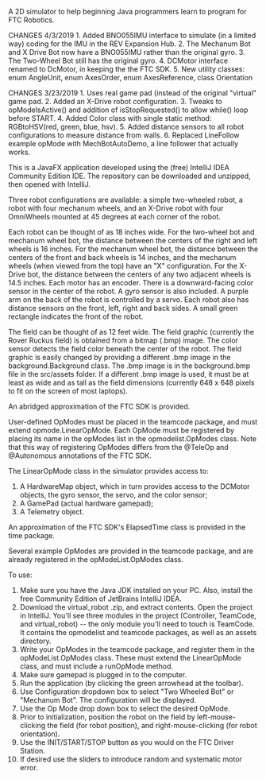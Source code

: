 A 2D simulator to help beginning Java programmers learn to program for FTC Robotics.

CHANGES 4/3/2019
    1. Added BNO055IMU interface to simulate (in a limited way) coding for the IMU in the REV Expansion Hub.
    2. The Mechanum Bot and X Drive Bot now have a BNO055IMU rather than the original gyro.
    3. The Two-Wheel Bot still has the original gyro.
    4. DCMotor interface renamed to DcMotor, in keeping the the FTC SDK.
    5. New utility classes: enum AngleUnit, enum AxesOrder, enum AxesReference, class Orientation

CHANGES 3/23/2019
    1. Uses real game pad (instead of the original "virtual" game pad.
    2. Added an X-Drive robot configuration.
    3. Tweaks to opModeIsActive() and addition of isStopRequested() to allow while() loop before START.
    4. Added Color class with single static method: RGBtoHSV(red, green, blue, hsv).
    5. Added distance sensors to all robot configurations to measure distance from walls.
    6. Replaced LineFollow example opMode with MechBotAutoDemo, a line follower that actually works.

This is a JavaFX application developed using the (free) IntelliJ IDEA Community Edition IDE. The repository can be downloaded
and unzipped, then opened with IntelliJ.

Three robot configurations are available: a simple two-wheeled robot, a robot with four mechanum wheels, and an
X-Drive robot with four OmniWheels mounted at 45 degrees at each corner of the robot.

Each robot can be thought of as 18 inches wide.  For the two-wheel bot and mechanum wheel bot, the distance between
the centers of the right and left wheels is 16 inches. For the mechanum wheel bot, the distance between the centers
of the front and back wheels is 14 inches, and the mechanum wheels (when viewed from the top) have an "X" configuration.
For the X-Drive bot, the distance between the centers of any two adjacent wheels is 14.5 inches. Each motor has an
encoder. There is a downward-facing color sensor in the center of the robot. A gyro sensor is also included. A purple
arm on the back of the robot is controlled by a servo. Each robot also has distance sensors on the front, left, right
and back sides. A small green rectangle indicates the front of the robot.

The field can be thought of as 12 feet wide. The field graphic (currently the Rover Ruckus field)
is obtained from a bitmap (.bmp) image. The color sensor detects the field color beneath the center of the
robot. The field graphic is easily changed by providing a different .bmp image in the background.Background class.
The .bmp image is in the background.bmp file in the src/assets folder. If a different .bmp image is used,
it must be at least as wide and as tall as the field dimensions (currently 648 x 648 pixels to fit on the screen of
most laptops).

An abridged approximation of the FTC SDK is provided.

User-defined OpModes must be placed in the teamcode package, and must extend opmode.LinearOpMode. Each OpMode must be
registered by placing its name in the opModes list in the opmodelist.OpModes class. Note that this way of registering
OpModes differs from the @TeleOp and @Autonomous annotations of the FTC SDK.

The LinearOpMode class in the simulator provides access to:

  1. A HardwareMap object, which in turn provides access to the DCMotor objects, the gyro sensor,
     the servo, and the color sensor;
  2. A GamePad (actual hardware gamepad);
  3. A Telemetry object.

An approximation of the FTC SDK's ElapsedTime class is provided in the time package.

Several example OpModes are provided in the teamcode package, and are already registered in the opModeList.OpModes class.

To use:

  1. Make sure you have the Java JDK installed on your PC. Also, install the free Community Edition of JetBrains
     IntelliJ IDEA.
  2. Download the virtual_robot .zip, and extract contents. Open the project in IntelliJ. You'll see three modules in
     the project (Controller, TeamCode, and virtual_robot) -- the only module you'll need to touch is TeamCode. It
     contains the opmodelist and teamcode packages, as well as an assets directory.
  3. Write your OpModes in the teamcode package, and register them in the opModeList.OpModes class. These must extend
     the LinearOpMode class, and must include a runOpMode method.
  4. Make sure gamepad is plugged in to the computer.
  5. Run the application (by clicking the green arrowhead at the toolbar).
  6. Use Configuration dropdown box to select "Two Wheeled Bot" or "Mechanum Bot". The configuration will be displayed.
  7. Use the Op Mode drop down box to select the desired OpMode.
  8. Prior to initialization, position the robot on the field by left-mouse-clicking the field (for robot position),
     and right-mouse-clicking (for robot orientation).
  9. Use the INIT/START/STOP button as you would on the FTC Driver Station.
  10. If desired use the sliders to introduce random and systematic motor error.

